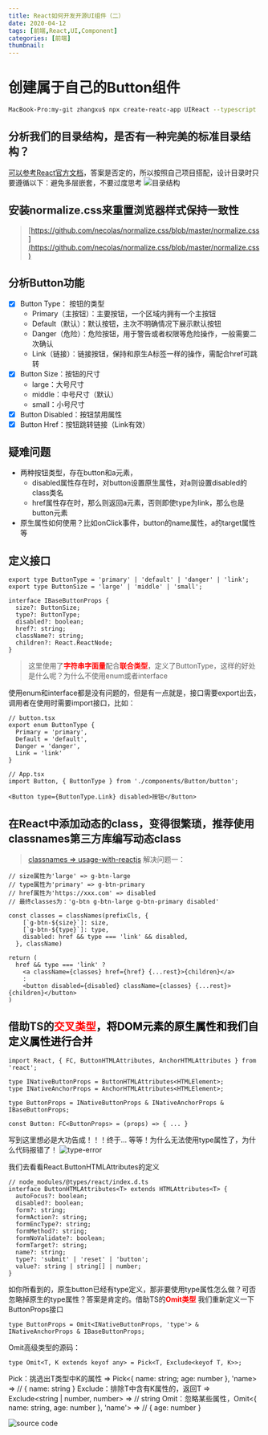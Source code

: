 ```yaml
---
title: React如何开发开源UI组件（二）
date: 2020-04-12
tags: [前端,React,UI,Component]
categories: [前端]
thumbnail:
---
```


# 创建属于自己的Button组件
```bash 
MacBook-Pro:my-git zhangxu$ npx create-reatc-app UIReact --typescript
```
## 分析我们的目录结构，是否有一种完美的标准目录结构？
[可以参考React官方文档](https://react.docschina.org/docs/faq-structure.html)，答案是否定的，所以按照自己项目搭配，设计目录时只要遵循以下：避免多层嵌套，不要过度思考
![目录结构](https://cdn.compelcode.com/image/fe/bc-file-structure.png)

## 安装normalize.css来重置浏览器样式保持一致性
> [https://github.com/necolas/normalize.css/blob/master/normalize.css](https://github.com/necolas/normalize.css/blob/master/normalize.css)

## 分析Button功能
- [x] Button Type： 按钮的类型
  - Primary（主按钮）：主要按钮，一个区域内拥有一个主按钮
  - Default（默认）：默认按钮，主次不明确情况下展示默认按钮
  - Danger（危险）：危险按钮，用于警告或者权限等危险操作，一般需要二次确认
  - Link（链接）：链接按钮，保持和原生A标签一样的操作，需配合href可跳转
- [x] Button Size：按钮的尺寸
  - large：大号尺寸
  - middle：中号尺寸（默认）
  - small：小号尺寸
- [x] Button Disabled：按钮禁用属性
- [x] Button Href：按钮跳转链接（Link有效）

## 疑难问题
- 两种按钮类型，存在button和a元素，
  - disabled属性存在时，对button设置原生属性，对a则设置disabled的class类名
  - href属性存在时，那么则返回a元素，否则即使type为link，那么也是button元素
- 原生属性如何使用？比如onClick事件，button的name属性，a的target属性等

## 定义接口
```tsx
export type ButtonType = 'primary' | 'default' | 'danger' | 'link';
export type ButtonSize = 'large' | 'middle' | 'small';

interface IBaseButtonProps {
  size?: ButtonSize;
  type?: ButtonType;
  disabled?: boolean;
  href?: string;
  className?: string;
  children?: React.ReactNode;
}
```
> 这里使用了<span style="color: red; font-weight: bold;">字符串字面量</span>配合<span style="color: red; font-weight: bold;">联合类型</span>，定义了ButtonType，这样的好处是什么呢？为什么不使用enum或者interface

使用enum和interface都是没有问题的，但是有一点就是，接口需要export出去，调用者在使用时需要import接口，比如：
```tsx
// button.tsx
export enum ButtonType {
  Primary = 'primary',
  Default = 'default',
  Danger = 'danger',
  Link = 'link'
}

// App.tsx
import Button, { ButtonType } from './components/Button/button';

<Button type={ButtonType.Link} disabled>按钮</Button>
```

## 在React中添加动态的class，变得很繁琐，推荐使用classnames第三方库编写动态class
> [classnames => usage-with-reactjs](https://www.npmjs.com/package/classnames#usage-with-reactjs)
解决问题一：
```tsx
// size属性为'large' => g-btn-large
// type属性为'primary' => g-btn-primary
// href属性为'https://xxx.com' => disabled
// 最终classes为：'g-btn g-btn-large g-btn-primary disabled'

const classes = classNames(prefixCls, {
    [`g-btn-${size}`]: size,
    [`g-btn-${type}`]: type,
    disabled: href && type === 'link' && disabled,
  }, className)

return (
  href && type === 'link' ?
    <a className={classes} href={href} {...rest}>{children}</a>
    :
    <button disabled={disabled} className={classes} {...rest}>{children}</button>
)
```

## 借助TS的<span style="color: red; font-weight: bold;">交叉类型<span><span style="color: black; font-weight: 700;">，将DOM元素的原生属性和我们自定义属性进行合并</span>
```tsx
import React, { FC, ButtonHTMLAttributes, AnchorHTMLAttributes } from 'react';

type INativeButtonProps = ButtonHTMLAttributes<HTMLElement>;
type INativeAnchorProps = AnchorHTMLAttributes<HTMLElement>;

type ButtonProps = INativeButtonProps & INativeAnchorProps & IBaseButtonProps;

const Button: FC<ButtonProps> = (props) => { ... }
```
写到这里想必是大功告成！！！终于...
等等！为什么无法使用type属性了，为什么代码报错了！
![type-error](https://cdn.compelcode.com/image/fe/bc-type-error.png)

我们去看看React.ButtonHTMLAttributes的定义
```tsx
// node_modules/@types/react/index.d.ts
interface ButtonHTMLAttributes<T> extends HTMLAttributes<T> {
  autoFocus?: boolean;
  disabled?: boolean;
  form?: string;
  formAction?: string;
  formEncType?: string;
  formMethod?: string;
  formNoValidate?: boolean;
  formTarget?: string;
  name?: string;
  type?: 'submit' | 'reset' | 'button';
  value?: string | string[] | number;
}
```
如你所看到的，原生button已经有type定义，那非要使用type属性怎么做？可否忽略掉原生的type属性？答案是肯定的。借助TS的<span style="color: red; font-weight: bold;">Omit类型</span>
我们重新定义一下ButtonProps接口
```tsx
type ButtonProps = Omit<INativeButtonProps, 'type'> & INativeAnchorProps & IBaseButtonProps;
```
Omit高级类型的源码：
```tsx
type Omit<T, K extends keyof any> = Pick<T, Exclude<keyof T, K>>;
```
Pick：挑选出T类型中K的属性 => Pick<{ name: string; age: number }, 'name> => // { name: string }
Exclude：排除T中含有K属性的，返回T => Exclude<string | number, number> => // string
Omit：忽略某些属性，Omit<{ name: string, age: number }, 'name'> => // { age: number }

![source code](https://github.com/ZAnsder/UIReact/blob/master/src/components/Button/button.tsx)